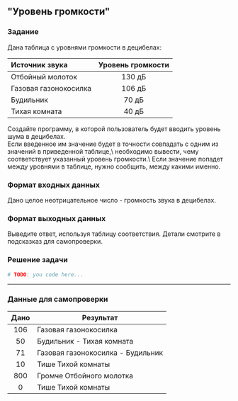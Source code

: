 ## "Уровень громкости"

### Задание

Дана таблица с уровнями громкости в децибелах:

| Источник звука        |  Уровень громкости  |
|:----------------------|:-------------------:|
| Отбойный молоток      |       130 дБ        |
| Газовая газонокосилка |       106 дБ        |
| Будильник             |        70 дБ        |
| Тихая комната         |        40 дБ        |

Создайте программу, в которой пользователь будет вводить уровень шума в децибелах. \
Если введенное им значение будет в точности совпадать с одним из значений в приведенной таблице,\ 
необходимо вывести, чему соответствует указанный уровень громкости.\ 
Если значение попадет между уровнями в таблице, нужно сообщить, между какими именно.

### Формат входных данных

Дано целое неотрицательное число - громкость звука в децибелах.

### Формат выходных данных

Выведите ответ, используя таблицу соответствия. Детали смотрите в подсказказ для самопроверки.

### Решение задачи

```python
# TODO: you code here...
```

---
### Данные для самопроверки

| Дано | Результат                         |
|:----:|-----------------------------------|
| 106  | Газовая газонокосилка             |
|  50  | Будильник - Тихая комната         |
|  71  | Газовая газонокосилка - Будильник |
|  10  | Тише Тихой комнаты                |
| 800  | Громче Отбойного молотка          |
|  0   | Тише Тихой комнаты                |
